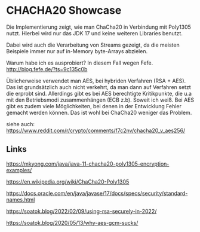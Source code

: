 # CHACHA20 Showcase

Die Implementierung zeigt, wie man ChaCha20 in Verbindung mit Poly1305 nutzt.
Hierbei wird nur das JDK 17 und keine weiteren Libraries benutzt.

Dabei wird auch die Verarbeitung von Streams gezeigt, da die meisten Beispiele immer nur
auf in-Memory byte-Arrays abzielen.

Warum habe ich es ausprobiert?
In diesem Fall wegen Fefe. http://blog.fefe.de/?ts=9c135c0b

Üblicherweise verwendet man AES, bei hybriden Verfahren (RSA + AES). Das ist grundsätzlich
auch nicht verkehrt, da man dann auf Verfahren setzt die erprobt sind.
Allerdings gibt es bei AES berechtigte Kritikpunkte, die u.a mit den Betriebsmodi zusammenhängen (ECB z.b). Soweit ich weiß.
Bei AES gibt es zudem viele Möglichkeiten, bei denen in der Entwicklung Fehler gemacht werden können. 
Das ist wohl bei ChaCha20 weniger das Problem.

siehe auch: https://www.reddit.com/r/crypto/comments/f7c2nv/chacha20_v_aes256/

## Links
https://mkyong.com/java/java-11-chacha20-poly1305-encryption-examples/

https://en.wikipedia.org/wiki/ChaCha20-Poly1305

https://docs.oracle.com/en/java/javase/17/docs/specs/security/standard-names.html

https://soatok.blog/2022/02/09/using-rsa-securely-in-2022/

https://soatok.blog/2020/05/13/why-aes-gcm-sucks/